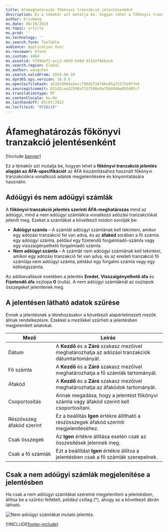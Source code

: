 ```yaml
---
title: Áfameghatározás főkönyvi tranzakció jelentésenként
description: Ez a témakör azt mutatja be, hogyan lehet a főkönyvi tranzakció jelentés alapján az ÁFA-specifikációt az ÁFA kiszámításához használt főkönyvi tranzakciókra vonatkozó adatok megjelenítésére és kinyomtatására használni.
author: EricWang
ms.date: 08/19/2019
ms.topic: article
ms.prod: ''
ms.technology: ''
ms.search.form: TaxTable
audience: Application User
ms.reviewer: kfend
ms.custom: 4464
ms.assetid: 5f89daf1-acc2-4959-b48d-91542fb6bacb
ms.search.region: Global
ms.author: wangchen
ms.search.validFrom: 2019-08-19
ms.dyn365.ops.version: 10.0.6
ms.openlocfilehash: a51bfd604a1ecc790d5f26f4be95a72375a9ffe6
ms.sourcegitcommit: 631d2cea52590af15f208e9af584446e85540fcf
ms.translationtype: MT
ms.contentlocale: hu-HU
ms.lasthandoff: 05/07/2022
ms.locfileid: "8726210"
---
```

# <a name="sales-tax-specification-by-ledger-transaction-report"></a>Áfameghatározás főkönyvi tranzakció jelentésenként
[!include [banner](../includes/banner.md)]

Ez a témakör azt mutatja be, hogyan lehet a **főkönyvi tranzakció jelentés alapján az ÁFA-specifikációt** az ÁFA kiszámításához használt főkönyvi tranzakciókra vonatkozó adatok megjelenítésére és kinyomtatására használni.

## <a name="tax-accounts-vs-non-tax-accounts"></a>Adóügyi és nem adóügyi számlák

A **főkönyvi tranzakció jelentés szerinti ÁFA-meghatározás** mind az adóügyi, mind a nem adóügyi számlákra vonatkozó adózási tranzakciókat jeleníti meg. Ezeket a számlákat a következő módon sorolják be:

- **Adóügyi számla** – A számlát adóügyi számlának kell tekinteni, amikor egy adózási tranzakció fel van adva, és az **áfakód** sorában a fő számla egy adóügyi számla, például egy fizetendő forgalmiadó-számla vagy egy visszaigényelhető forgalmiadó számla.
- **Nem adóügyi számla** – A számlát nem adóügyi számlának kell tekinteni, amikor egy adózási tranzakció fel van adva, és az eredeti tranzakció fő számlája nem adóügyi számla, például egy forgalmi számla vagy egy költségszámla.

Az adóbevallások esetében a jelentés **Eredet**, **Visszaigényelhető áfa** és **Fizetendő áfa** oszlopa **0** (nulla). A nem adóügyi számláknál az oszlopok összegeket jelenítenek meg.

## <a name="filtering-the-data-on-the-report"></a>A jelentésen látható adatok szűrése

Ennek a jelentésnek a létrehozásakor a következő alapértelmezett mezők állnak rendelkezésre. Ezekkel a mezőkkel szűrheti a jelentésben megjelenített adatokat.

| Mező                      | Leírás |
|----------------------------|-------------|
| Dátum                       | A **Kezdő** és a **Záró** szakasz mezőivel meghatározhatja az adózási tranzakciók dátumtartományát. |
| Fő számla               | A **Kezdő** és a **Záró** szakasz mezőivel meghatározhatja a fő számlák tartományát. |
| Áfakód             | A **Kezdő** és a **Záró** szakasz mezőivel meghatározhatja az áfakódok tartományát. |
| Csoportosítás                   | Annak megadása, hogy a jelentést főkönyvi számla vagy áfakód szerint kell csoportosítani. |
| Részösszeg áfakód szerint | Ez a beállítás **Igen** értékre állítható a részösszegek áfakód szerinti megjelenítéséhez. |
| Csak összegek                | Az **Igen** értékre állítása esetén csak az összesítések jelennek meg. |
| Csak a fő számlák         | Ezt a beállítást **Igen** értékre állítva a jelentésben csak a fő számlák szerepelnek. |

## <a name="showing-only-non-tax-accounts-on-the-report"></a>Csak a nem adóügyi számlák megjelenítése a jelentésben

Ha csak a nem adóügyi számlákat szeretné megjeleníteni a jelentésben, állítsa be a szűrési feltételt, például csillag (\*), ahogy az a következő ábrán látható.

![Nem adóügyi számlákat mutató jelentés.](media/taxspecperledgertrans.png)


[!INCLUDE[footer-include](../../includes/footer-banner.md)]
